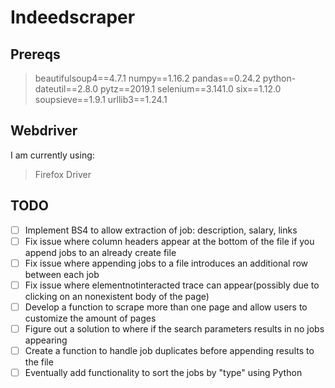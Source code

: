 # Indeedscraper

## Prereqs
>beautifulsoup4==4.7.1
numpy==1.16.2
pandas==0.24.2
python-dateutil==2.8.0
pytz==2019.1
selenium==3.141.0
six==1.12.0
soupsieve==1.9.1
urllib3==1.24.1

## Webdriver
I am currently using:
> Firefox Driver

## TODO
- [ ] Implement BS4 to allow extraction of job: description, salary, links
- [ ] Fix issue where column headers appear at the bottom of the file if you append jobs to an already create file
- [ ] Fix issue where appending jobs to a file introduces an additional row between each job
- [ ] Fix issue where elementnotinteracted trace can appear(possibly due to clicking on an nonexistent body of the page)
- [ ] Develop a function to scrape more than one page and allow users to customize the amount of pages
- [ ] Figure out a solution to where if the search parameters results in no jobs appearing
- [ ] Create a function to handle job duplicates before appending results to the file
- [ ] Eventually add functionality to sort the jobs by "type" using Python
